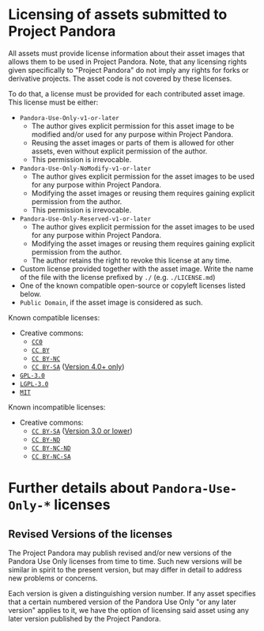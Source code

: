 # Licensing of assets submitted to Project Pandora

All assets must provide license information about their asset images that allows them to be used in Project Pandora.
Note, that any licensing rights given specifically to "Project Pandora" do not imply any rights for forks or derivative projects.
The asset code is not covered by these licenses.

To do that, a license must be provided for each contributed asset image. This license must be either:
- `Pandora-Use-Only-v1-or-later`
  - The author gives explicit permission for this asset image to be modified and/or used for any purpose within Project Pandora.
  - Reusing the asset images or parts of them is allowed for other assets, even without explicit permission of the author.
  - This permission is irrevocable.
- `Pandora-Use-Only-NoModify-v1-or-later`
  - The author gives explicit permission for the asset images to be used for any purpose within Project Pandora.
  - Modifying the asset images or reusing them requires gaining explicit permission from the author.
  - This permission is irrevocable.
- `Pandora-Use-Only-Reserved-v1-or-later`
  - The author gives explicit permission for the asset images to be used for any purpose within Project Pandora.
  - Modifying the asset images or reusing them requires gaining explicit permission from the author.
  - The author retains the right to revoke this license at any time.
- Custom license provided together with the asset image. Write the name of the file with the license prefixed by `./` (e.g. `./LICENSE.md`)
- One of the known compatible open-source or copyleft licenses listed below.
- `Public Domain`, if the asset image is considered as such.

Known compatible licenses:
- Creative commons:
  - [`CC0`](https://creativecommons.org/publicdomain/zero/1.0/)
  - [`CC BY`](https://creativecommons.org/licenses/by/4.0/)
  - [`CC BY-NC`](https://creativecommons.org/licenses/by-nc/4.0)
  - [`CC BY-SA`](https://creativecommons.org/licenses/by-sa/4.0) ([Version 4.0+ only](https://creativecommons.org/share-your-work/licensing-considerations/compatible-licenses))
- [`GPL-3.0`](https://opensource.org/licenses/GPL-3.0)
- [`LGPL-3.0`](https://opensource.org/licenses/LGPL-3.0)
- [`MIT`](https://opensource.org/licenses/MIT)

Known incompatible licenses:
- Creative commons:
  - [`CC BY-SA`](https://creativecommons.org/licenses/by-sa/3.0) ([Version 3.0 or lower](https://creativecommons.org/share-your-work/licensing-considerations/compatible-licenses))
  - [`CC BY-ND`](https://creativecommons.org/licenses/by-nd/4.0)
  - [`CC BY-NC-ND`](https://creativecommons.org/licenses/by-nc-nd/4.0)
  - [`CC BY-NC-SA`](https://creativecommons.org/licenses/by-nc-sa/4.0)

# Further details about `Pandora-Use-Only-*` licenses

## Revised Versions of the licenses

The Project Pandora may publish revised and/or new versions of the Pandora Use Only licenses from time to time.
Such new versions will be similar in spirit to the present version, but may differ in detail to address new problems or concerns.

Each version is given a distinguishing version number.
If any asset specifies that a certain numbered version of the Pandora Use Only "or any later version" applies to it,
we have the option of licensing said asset using any later version published by the Project Pandora.
